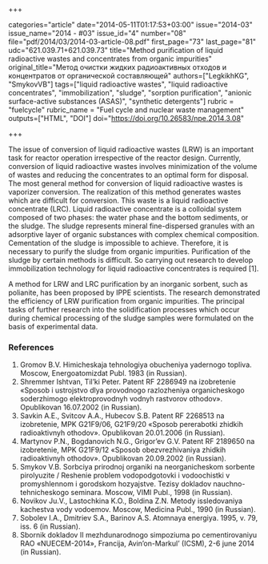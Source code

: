 +++

categories="article"
date="2014-05-11T01:17:53+03:00"
issue="2014-03"
issue_name="2014 - #03"
issue_id="4"
number="08"
file="pdf/2014/03/2014-03-article-08.pdf"
first_page="73"
last_page="81"
udc="621.039.71+621.039.73"
title="Method purification of liquid radioactive wastes and concentrates from organic impurities"
original_title="Метод очистки жидких радиоактивных отходов и концентратов от органической составляющей"
authors=["LegkikhKG", "SmykovVB"]
tags=["liquid radioactive wastes", "liquid radioactive concentrates", "immobilization", "sludge", "sorption purification", "anionic surface-active substances (ASAS)", "synthetic detergents"]
rubric = "fuelcycle"
rubric_name = "Fuel cycle and nuclear waste management"
outputs=["HTML", "DOI"]
doi="https://doi.org/10.26583/npe.2014.3.08"

+++

The issue of conversion of liquid radioactive wastes (LRW) is an important task for reactor operation irrespective of the reactor design. Currently, conversion of liquid radioactive wastes involves minimization of the volume of wastes and reducing the concentrates to an optimal form for disposal. The most general method for conversion of liquid radioactive wastes is vaporizer conversion. The realization of this method generates wastes which are difficult for conversion. This waste is a liquid radioactive concentrate (LRC). Liquid radioactive concentrate is a colloidal system composed of two phases: the water phase and the bottom sediments, or the sludge. The sludge represents mineral fine-dispersed granules with an adsorptive layer of organic substances with complex chemical composition. Cementation of the sludge is impossible to achieve. Therefore, it is necessary to purify the sludge from organic impurities. Purification of the sludge by certain methods is difficult. So carrying out research to develop immobilization technology for liquid radioactive concentrates is required [1].

A method for LRW and LRC purification by an inorganic sorbent, such as polianite, has been proposed by IPPE scientists. The research demonstrated the efficiency of LRW purification from organic impurities. The principal tasks of further research into the solidification processes which occur during chemical processing of the sludge samples were formulated on the basis of experimental data.

### References

1. Gromov B.V. Himicheskaja tehnologiya obucheniya yadernogo topliva. Moscow, Energoatomizdat Publ. 1983 (in Russian).
2. Shremmer Ishtvan, Til’ki Peter. Patent RF 2286949 na izobretenie «Sposob i ustrojstvo dlya provodnogo razlozheniya organicheskogo soderzhimogo elektroprovodnyh vodnyh rastvorov othodov». Opublikovan 16.07.2002 (in Russian).
3. Savkin A.E., Svitcov A.A., Hubecov S.B. Patent RF 2268513 na izobretenie, MPK G21F9/06, G21F9/20 «Sposob pererabotki zhidkih radioaktivnyh othodov». Opublikovan 20.01.2006 (in Russian).
4. Martynov P.N., Bogdanovich N.G., Grigor’ev G.V. Patent RF 2189650 na izobretenie, MPK G21F9/12 «Sposob obezvrezhivaniya zhidkih radioaktivnyh othodov». Opublikovan 20.09.2002 (in Russian).
5. Smykov V.B. Sorbciya prirodnoj organiki na neorganicheskom sorbente pirolyuzite / Reshenie problem vodopodgotovki i vodoochistki v promyshlennom i gorodskom hozyajstve. Tezisy dokladov nauchno-tehnicheskogo seminara. Moscow, VIMI Publ., 1998 (in Russian).
6. Novikov Ju.V., Lastochkina K.O., Boldina Z.N. Metody issledovaniya kachestva vody vodoemov. Moscow, Medicina Publ., 1990 (in Russian).
7. Sobolev I.A., Dmitriev S.A., Barinov A.S. Atomnaya energiya. 1995, v. 79, iss. 6 (in Russian).
8. Sbornik dokladov II mezhdunarodnogo simpoziuma po cementirovaniyu RAO «NUECEM-2014», Francija, Avin’on-Markul’ (ICSM), 2-6 june 2014 (in Russian).